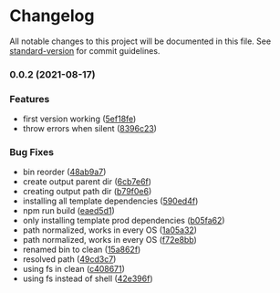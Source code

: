 # Changelog

All notable changes to this project will be documented in this file. See [standard-version](https://github.com/conventional-changelog/standard-version) for commit guidelines.

### 0.0.2 (2021-08-17)


### Features

* first version working ([5ef18fe](https://github.com/lightning-resume/lightning-resume/commit/5ef18fe86c2018ba08206a7cac99367921e2ab9e))
* throw errors when silent ([8396c23](https://github.com/lightning-resume/lightning-resume/commit/8396c235e1a7b294568672e03257309aa7d0f79e))


### Bug Fixes

* bin reorder ([48ab9a7](https://github.com/lightning-resume/lightning-resume/commit/48ab9a7fc46ca517c56157b42087181f5ed9cc7a))
* create output parent dir ([6cb7e6f](https://github.com/lightning-resume/lightning-resume/commit/6cb7e6fcd30fa3bd2abf6c5786ad3d8fbf3943ce))
* creating output path dir ([b79f0e6](https://github.com/lightning-resume/lightning-resume/commit/b79f0e6421b98843fba0887985fbfd00d56b3c79))
* installing all template dependencies ([590ed4f](https://github.com/lightning-resume/lightning-resume/commit/590ed4fcb5f0210dbcf5a600db5a916a9f253cab))
* npm run build ([eaed5d1](https://github.com/lightning-resume/lightning-resume/commit/eaed5d1110cf80c384d1ccd99d32e89dd272df92))
* only installing template prod dependencies ([b05fa62](https://github.com/lightning-resume/lightning-resume/commit/b05fa62f0eda7525db7b154def2ed8f4da4ee71a))
* path normalized, works in every OS ([1a05a32](https://github.com/lightning-resume/lightning-resume/commit/1a05a32eb6f31620b3fab3fbca9ad6b99aa90b7a))
* path normalized, works in every OS ([f72e8bb](https://github.com/lightning-resume/lightning-resume/commit/f72e8bbe547cc47f3ab7322b4ad2e250afb74984))
* renamed bin to clean ([15a862f](https://github.com/lightning-resume/lightning-resume/commit/15a862f3ba3743918be4084dc8e86e113a843400))
* resolved path ([49cd3c7](https://github.com/lightning-resume/lightning-resume/commit/49cd3c78daea4a19c35b31c463381d6ab2767c3a))
* using fs in clean ([c408671](https://github.com/lightning-resume/lightning-resume/commit/c4086710813a4ac231596dae689610463fcbd368))
* using fs instead of shell ([42e396f](https://github.com/lightning-resume/lightning-resume/commit/42e396ff0735434a40e465a962414b449bf6f279))
